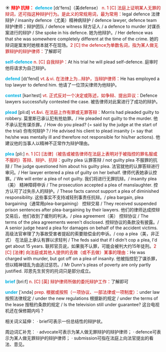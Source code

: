 ☀ <font color="red">**辩护 抗辩：**</font>
<font color="sky blue">**defence**</font> [dɪ'fens]（美defense）
<font color="#c00000">n. 1 [C] 法庭上证明某人无罪的辩词，还可指这种辩护行为。是此义的常规用词，最为常用：</font>legal defence 法律辩护 / insanity defence（尤美）精神病辩护 / defence lawyer, defence team 辩护律师；辩护团队 / defence witness 辩方证人 / a defence to murder 对谋杀案进行的辩护 / She spoke in his defence. 她为他辩护。/ Her defence was that she was somewhere completely different at the time of the crime. 她的辩词是案发时她根本就不在现场。<font color="#c00000">2 [C] the defence为单数名词，指为某人做无罪辩护的辩护律师：</font>了解即可

<font color="sky blue">**self-defence**</font>
<font color="#c00000">n. [C] 自我辩护：</font>At his trial he will plead self-defence. 庭审时他将请求为自己辩护。

<font color="sky blue">**defend**</font> [dɪ'fend] 
<font color="#c00000">vt.＆vi. 在法律上为…辩护，当辩护律师：</font>He has employed a top lawyer to defend him. 他请了一位顶尖律师为他辩护。
           
<font color="sky blue">**contest**</font> [kənˈtest]
<font color="#c00000">vt. 正式反对一个决定或陈述，如争辩、提出异议：</font>Defence lawyers successfully contested the case. 被告律师对此案进行了成功的辩护。

<font color="sky blue">**plead**</font> [pli:d]
<font color="#c00000">vt.&vi. 在法庭上作有罪或无罪答辩：</font>Morris had pleaded guilty to robbery. 莫里斯已承认犯有抢劫罪。/ He pleaded not guilty to the murder. 他不承认犯有谋杀罪。/ How do you plead? (= said by the judge at the start of the trial) 你有何辩护？/ He advised his client to plead insanity (= say that he/she was mentally ill and therefore not responsible for his/her actions). 他建议他的当事人以精神不正常作为辩护理由。
           
<font color="sky blue">**plea**</font> [pli:]
<font color="#c00000">n. 1 [C] [法律]（被告或被告律师在法庭上表明对于被指控的罪名服或不服的）答辩、辩护、抗辩：</font>guilty plea 认罪答辩 / not guilty plea 不服罪的抗辩 / The judge questioned him about his guilty plea. 法官就他的认罪答辩进行审问。/ Her lawyer entered a plea of guilty on her behalf. 律师代表她承认控罪。/ We will enter a plea of not guilty. 我们将进行无罪抗辩。/ insanity plea（美） 精神障碍申诉 / The prosecution accepted a plea of manslaughter. 控方认可了过失杀人的辩护。/ These facts cannot support a plea of diminished responsibility. 这些事实不支持减轻刑事责任抗辩。/ plea bargain, plea bargaining（通常用plea-bargaining） 控辩交易 / They received suspended prison sentences after plea-bargaining by their lawyers. 他们的律师达成控辩交易后，他们收到了缓刑的判决。/ plea agreement（美） 控辩协议 / The terms of the plea agreements weren't disclosed. 控辩协议的条款没有披露。/ A senior judge heard a plea for damages on behalf of the accident victims. 高级法官审理了为事故受害者提起的索要赔偿金的申诉。/ cop a plea（美，非正式） 在法庭上承认有罪以求轻判 / The feds said that if I didn't cop a plea, I'd get about 15 years. 联邦官员说，如果我不认罪，可能会被判大约15年徒刑。<font color="#c00000">2 [C] [法律] 向法庭或其他人提供的去做（或不去做）某事的理由：</font>He was charged with murder, but got off on a plea of insanity. 他被指控犯了谋杀罪，但以精神错乱为由逃过惩罚。/ Mr Dunn's pleas of poverty are only partly justified. 邓恩先生贫穷的托词只是部分成立。

<font color="sky blue">**brief**</font> [bri:f] 
<font color="#c00000">n. [C] [英] 辩护律师所做的委托辩护工作：</font>了解即可

<font color="sky blue">**under**</font> ['ʌndə] 
<font color="#c00000">prep. 根据或按照（一项协议、一部法律或一项制度）：</font>under law 按照法律规定 / under the new regulations 根据新的规定 / under the terms of the lease 按租约条款的规定 / Is the television still under guarantee? 这台电视机还在保修期内吗？

相关词义延伸：
· brief可表示一份总结性的辩护状。

周边词汇补充：
· advocate可表示为某人做无罪辩护的辩护律师；
· defence可表示为某人做无罪辩护的辩护律师；
· submission可指在法庭上向法官提出的看法、意见。


